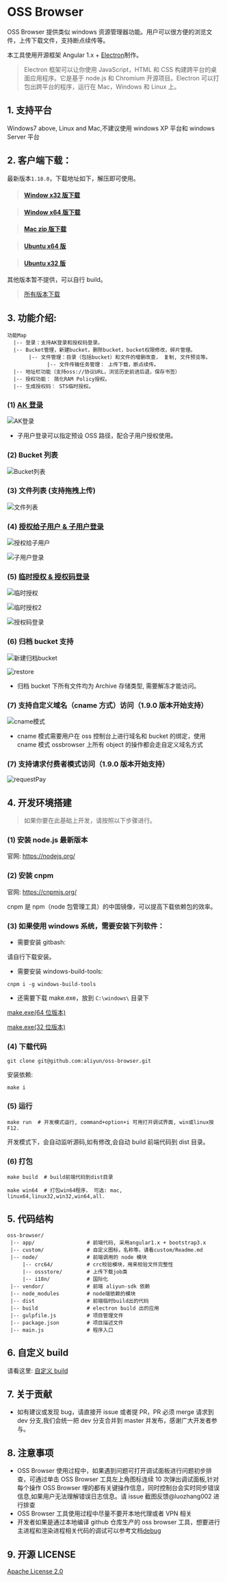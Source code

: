 # OSS Browser

OSS Browser 提供类似 windows 资源管理器功能。用户可以很方便的浏览文件，上传下载文件，支持断点续传等。

本工具使用开源框架 Angular 1.x + [Electron](http://electron.atom.io/)制作。

> Electron 框架可以让你使用 JavaScript，HTML 和 CSS 构建跨平台的桌面应用程序。它是基于 node.js 和 Chromium 开源项目。Electron 可以打包出跨平台的程序，运行在 Mac，Windows 和 Linux 上。

## 1. 支持平台

Windows7 above, Linux and Mac,不建议使用 windows XP 平台和 windows Server 平台

## 2. 客户端下载：

最新版本`1.18.0`，下载地址如下，解压即可使用。

> [<h4>Window x32 版下载</h4>](https://oss-attachment.oss-cn-zhangjiakou.aliyuncs.com/ossbrowser/1.18.0/oss-browser-win32-ia32.zip)

> [<h4>Window x64 版下载</h4>](https://oss-attachment.oss-cn-zhangjiakou.aliyuncs.com/ossbrowser/1.18.0/oss-browser-win32-x64.zip)

> [<h4>Mac zip 版下载</h4>](https://oss-attachment.oss-cn-zhangjiakou.aliyuncs.com/ossbrowser/1.18.0/oss-browser-darwin-x64.zip)

> [<h4>Ubuntu x64 版</h4>](https://oss-attachment.oss-cn-zhangjiakou.aliyuncs.com/ossbrowser/1.18.0/oss-browser-linux-x64.zip)

> [<h4>Ubuntu x32 版</h4>](https://oss-attachment.oss-cn-zhangjiakou.aliyuncs.com/ossbrowser/1.18.0/oss-browser-linux-ia32.zip)

其他版本暂不提供，可以自行 build。

> [所有版本下载](all-releases.md)

## 3. 功能介绍:

```
功能Map
  |-- 登录：支持AK登录和授权码登录。
  |-- Bucket管理，新建bucket，删除bucket，bucket权限修改，碎片管理。
       |-- 文件管理：目录（包括bucket）和文件的增删改查， 复制, 文件预览等。
             |-- 文件传输任务管理： 上传下载，断点续传。
  |-- 地址栏功能（支持oss://协议URL，浏览历史前进后退，保存书签）
  |-- 授权功能： 简化RAM Policy授权。
  |-- 生成授权码： STS临时授权。
```

### (1) [AK 登录](docs/aklogin.md)

![AK登录](preview/login.png)

- 子用户登录可以指定预设 OSS 路径，配合子用户授权使用。

### (2) Bucket 列表

![Bucket列表](preview/bucket-list.png)

### (3) 文件列表 (支持拖拽上传)

![文件列表](preview/file-list.png)

### (4) [授权给子用户 & 子用户登录](docs/aklogin.md)

![授权给子用户](preview/subuser-grant.png)

![子用户登录](preview/login-subak1.png)

### (5) [临时授权 & 授权码登录](docs/authToken.md)

![临时授权](preview/genToken2.png)

![临时授权2](preview/genToken3.png)

![授权码登录](preview/token-login.png)

### (6) 归档 bucket 支持

![新建归档bucket](preview/create-archive-bucket.png)

![restore](preview/need-restore.png)

- 归档 bucket 下所有文件均为 Archive 存储类型, 需要解冻才能访问。

### (7) 支持自定义域名（cname 方式）访问（1.9.0 版本开始支持）

![cname模式](preview/cname.png)

- cname 模式需要用户在 oss 控制台上进行域名和 bucket 的绑定，使用 cname 模式 ossbrowser 上所有 object 的操作都会走自定义域名方式

### (7) 支持请求付费者模式访问（1.9.0 版本开始支持）

![requestPay](preview/requestpay.png)

## 4. 开发环境搭建

> 如果你要在此基础上开发，请按照以下步骤进行。

### (1) 安装 node.js 最新版本

官网: https://nodejs.org/

### (2) 安装 cnpm

官网: https://cnpmjs.org/

cnpm 是 npm（node 包管理工具）的中国镜像，可以提高下载依赖包的效率。

### (3) 如果使用 windows 系统，需要安装下列软件：

- 需要安装 gitbash:

请自行下载安装。

- 需要安装 windows-build-tools:

```
cnpm i -g windows-build-tools
```

- 还需要下载 make.exe，放到 `C:\windows\` 目录下

[make.exe(64 位版本)](https://github.com/aliyun/oss-browser/raw/develop/tools/make-x64.zip)

[make.exe(32 位版本)](https://github.com/aliyun/oss-browser/raw/develop/tools/make-x32.zip)

### (4) 下载代码

```
git clone git@github.com:aliyun/oss-browser.git
```

安装依赖:

```
make i
```

### (5) 运行

```
make run  # 开发模式运行, command+option+i 可用打开调试界面, win或linux按 F12.
```

开发模式下，会自动监听源码,如有修改,会自动 build 前端代码到 dist 目录。

### (6) 打包

```
make build  # build前端代码到dist目录
```

```
make win64  # 打包win64程序， 可选: mac, linux64,linux32,win32,win64,all.
```

## 5. 代码结构

```
oss-browser/
 |-- app/                 # 前端代码, 采用angular1.x + bootstrap3.x
 |-- custom/              # 自定义图标，名称等。请看custom/Readme.md
 |-- node/                # 前端调用的 node 模块
     |-- crc64/           # crc校验模块，用来校验文件完整性
     |-- ossstore/        # 上传下载job类
     |-- i18n/            # 国际化
 |-- vendor/              # 前端 aliyun-sdk 依赖
 |-- node_modules         # node端依赖的模块
 |-- dist                 # 前端临时build出的代码
 |-- build                # electron build 出的应用
 |-- gulpfile.js          # 项目管理文件
 |-- package.json         # 项目描述文件
 |-- main.js              # 程序入口
```

## 6. 自定义 build

请看这里: [自定义 build](custom/)

## 7. 关于贡献

- 如有建议或发现 bug，请直接开 issue 或者提 PR，PR 必须 merge 请求到 dev 分支,我们会统一把 dev 分支合并到 master 并发布，感谢广大开发者参与。

## 8. 注意事项

- OSS Browser 使用过程中，如果遇到问题可打开调试面板进行问题初步排查，可通过单击 OSS Browser 工具左上角图标连续 10 次弹出调试面板,针对每个操作 OSS Browser 埋的都有关键操作信息，同时控制台会实时同步错误信息,如果用户无法理解错误日志信息。请 issue 截图反馈@luozhang002 进行排查
- OSS Browser 工具使用过程中尽量不要开本地代理或者 VPN 相关
- 开发者如果是通过本地编译 github 仓库生产的 oss browser 工具，想要进行主进程和渲染进程相关代码的调试可以参考文档[debug](debug.md)

## 9. 开源 LICENSE

[Apache License 2.0](LICENSE)
